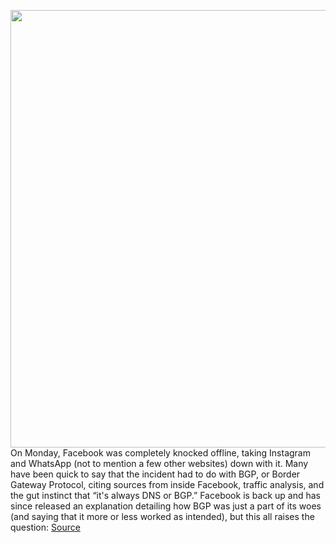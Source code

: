 <img src='https://cdn.vox-cdn.com/thumbor/7Lc84zfgmilsPXIBdY7m-70nMu0=/0x0:2040x1360/1200x800/filters:focal(857x517:1183x843)/cdn.vox-cdn.com/uploads/chorus_image/image/69950767/acastro_200512_1777_socialDistance_0001.0.0.jpg' width='700px' /><br/>
On Monday, Facebook was completely knocked offline, taking Instagram and WhatsApp (not to mention a few other websites) down with it. Many have been quick to say that the incident had to do with BGP, or Border Gateway Protocol, citing sources from inside Facebook, traffic analysis, and the gut instinct that “it's always DNS or BGP.” Facebook is back up and has since released an explanation detailing how BGP was just a part of its woes (and saying that it more or less worked as intended), but this all raises the question:
<a href='https://www.theverge.com/2021/10/4/22709260/what-is-bgp-border-gateway-protocol-explainer-internet-facebook-outage'> Source <a/>